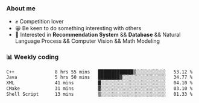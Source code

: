 ### About me

- ✊ Competition lover
- 😀 Be keen to do something interesting with others
- 🎈 Interested in **Recommendation System** && **Database** && Natural Language Process && Computer Vision && Math Modeling


### 📊 Weekly coding
<!--START_SECTION:waka-->

```txt
C++               8 hrs 55 mins   █████████████▒░░░░░░░░░░░   53.12 %
Java              5 hrs 50 mins   ████████▓░░░░░░░░░░░░░░░░   34.77 %
XML               41 mins         █░░░░░░░░░░░░░░░░░░░░░░░░   04.10 %
CMake             31 mins         ▓░░░░░░░░░░░░░░░░░░░░░░░░   03.10 %
Shell Script      13 mins         ▒░░░░░░░░░░░░░░░░░░░░░░░░   01.33 %
```

<!--END_SECTION:waka-->
